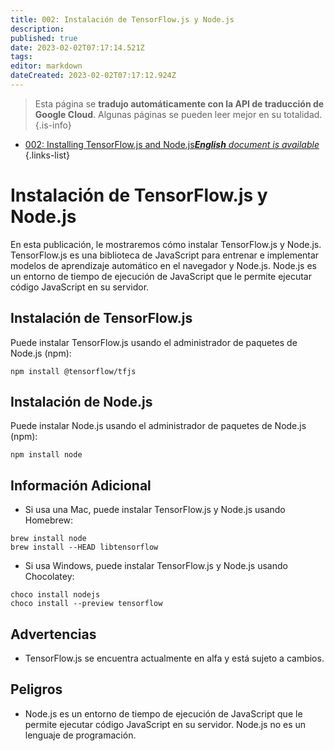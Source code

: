 ```yaml
---
title: 002: Instalación de TensorFlow.js y Node.js
description: 
published: true
date: 2023-02-02T07:17:14.521Z
tags: 
editor: markdown
dateCreated: 2023-02-02T07:17:12.924Z
---
```


> Esta página se **tradujo automáticamente con la API de traducción de Google Cloud**.
Algunas páginas se pueden leer mejor en su totalidad.{.is-info}



- [002: Installing TensorFlow.js and Node.js***English** document is available*](/en/Knowledge-base/TensorFlow-js/Learning/002-installing-tensorflow-js-and-node-js)
{.links-list}


# Instalación de TensorFlow.js y Node.js

En esta publicación, le mostraremos cómo instalar TensorFlow.js y Node.js. TensorFlow.js es una biblioteca de JavaScript para entrenar e implementar modelos de aprendizaje automático en el navegador y Node.js. Node.js es un entorno de tiempo de ejecución de JavaScript que le permite ejecutar código JavaScript en su servidor.

## Instalación de TensorFlow.js

Puede instalar TensorFlow.js usando el administrador de paquetes de Node.js (npm):

```
npm install @tensorflow/tfjs
```

## Instalación de Node.js

Puede instalar Node.js usando el administrador de paquetes de Node.js (npm):

```
npm install node
```

## Información Adicional

- Si usa una Mac, puede instalar TensorFlow.js y Node.js usando Homebrew:

```
brew install node
brew install --HEAD libtensorflow
```

- Si usa Windows, puede instalar TensorFlow.js y Node.js usando Chocolatey:

```
choco install nodejs
choco install --preview tensorflow
```

## Advertencias

- TensorFlow.js se encuentra actualmente en alfa y está sujeto a cambios.

## Peligros

- Node.js es un entorno de tiempo de ejecución de JavaScript que le permite ejecutar código JavaScript en su servidor. Node.js no es un lenguaje de programación.